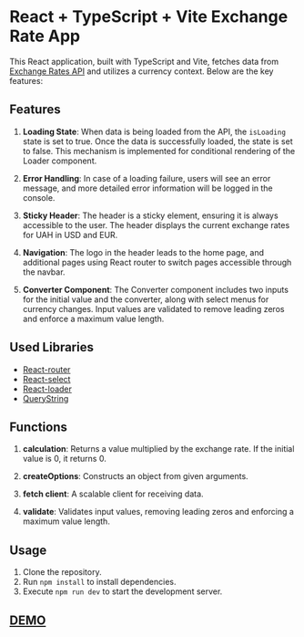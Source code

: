 # React + TypeScript + Vite Exchange Rate App

This React application, built with TypeScript and Vite, fetches data from [Exchange Rates API](https://exchangeratesapi.io/) and utilizes a currency context. Below are the key features:

## Features

1. **Loading State**: When data is being loaded from the API, the `isLoading` state is set to true. Once the data is successfully loaded, the state is set to false. This mechanism is implemented for conditional rendering of the Loader component.

2. **Error Handling**: In case of a loading failure, users will see an error message, and more detailed error information will be logged in the console.

3. **Sticky Header**: The header is a sticky element, ensuring it is always accessible to the user. The header displays the current exchange rates for UAH in USD and EUR.

4. **Navigation**: The logo in the header leads to the home page, and additional pages using React router to switch pages accessible through the navbar.

5. **Converter Component**: The Converter component includes two inputs for the initial value and the converter, along with select menus for currency changes. Input values are validated to remove leading zeros and enforce a maximum value length.

## Used Libraries

- [React-router](https://github.com/remix-run/react-router)
- [React-select](https://github.com/JedWatson/react-select)
- [React-loader](https://github.com/website-local/react-loader)
- [QueryString](https://github.com/sindresorhus/query-string)

## Functions

1. **calculation**: Returns a value multiplied by the exchange rate. If the initial value is 0, it returns 0.

2. **createOptions**: Constructs an object from given arguments.

3. **fetch client**: A scalable client for receiving data.

4. **validate**: Validates input values, removing leading zeros and enforcing a maximum value length.

## Usage

1. Clone the repository.
2. Run `npm install` to install dependencies.
3. Execute `npm run dev` to start the development server.

## [DEMO](https://kaavka.github.io/react-converter/)
